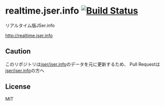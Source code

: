 # realtime.jser.info [![Build Status](https://travis-ci.org/jser/realtime.jser.info.svg?branch=gh-pages)](https://travis-ci.org/jser/realtime.jser.info)

リアルタイム版JSer.info

http://realtime.jser.info

## Caution

このリポジトリは[jser/jser.info](https://github.com/jser/jser.info "jser/jser.info")のデータを元に更新するため、
Pull Requestは[jser/jser.info](https://github.com/jser/jser.info "jser/jser.info")の方へ

## License

MIT